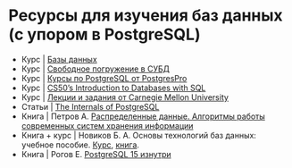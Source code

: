 # Ресурсы для изучения баз данных (с упором в PostgreSQL)

- Курс | [Базы данных](https://stepik.org/course/2614/info)
- Курс | [Свободное погружение в СУБД](https://stepik.org/course/70710)
- Курс | [Курсы по PostgreSQL от PostgresPro](https://postgrespro.ru/education/courses)
- Курс | [CS50’s Introduction to Databases with SQL](https://cs50.harvard.edu/sql/2024/)
- Курс | [Лекции и задания от Carnegie Mellon University](https://15445.courses.cs.cmu.edu/fall2023/)
- Статьи | [The Internals of PostgreSQL](https://www.interdb.jp/pg/)
- Книга | Петров А. [Распределенные данные. Алгоритмы работы современных систем хранения информации](https://www.piter.com/collection/all/product/pogruzhenie-v-mir-raspredelennyh-dannyh-algoritmy-raboty-sovremennyh-sistem-hraneniya-informatsii)
- Книга + курс | Новиков Б. А. Основы технологий баз данных: учебное пособие. [Курс](https://www.youtube.com/playlist?list=PLaFqU3KCWw6K5maTyTF2NdcbpNsPHRecu), [книга](https://dmkpress.com/catalog/computer/databases/978-5-97060-841-8/).
- Книга | Рогов Е. [PostgreSQL 15 изнутри](https://dmkpress.com/catalog/computer/databases/978-5-93700-178-8/)

